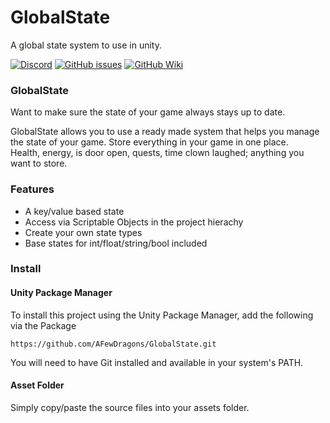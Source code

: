 # GlobalState
A global state system to use in unity.

[![Discord](https://img.shields.io/discord/686737735356252191.svg)](https://discord.gg/M7Gv6ER)
[![GitHub issues](https://img.shields.io/github/issues/AFewDragons/GlobalState.svg)](https://github.com/AFewDragons/GlobalState/issues)
[![GitHub Wiki](https://img.shields.io/badge/wiki-available-brightgreen.svg)](https://github.com/AFewDragons/GlobalState/wiki)

### GlobalState

Want to make sure the state of your game always stays up to date.

GlobalState allows you to use a ready made system that helps you manage the state of your game. Store everything in your game in one place.  
Health, energy, is door open, quests, time clown laughed; anything you want to store.

### Features
* A key/value based state
* Access via Scriptable Objects in the project hierachy
* Create your own state types
* Base states for int/float/string/bool included

### Install

#### Unity Package Manager

To install this project using the Unity Package Manager,
add the following via the Package 

```
https://github.com/AFewDragons/GlobalState.git
```

You will need to have Git installed and available in your system's PATH.

#### Asset Folder

Simply copy/paste the source files into your assets folder.
